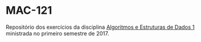 # MAC-121  
Repositório dos exercícios da disciplina [Algoritmos e Estruturas de Dados 1](https://uspdigital.usp.br/jupiterweb/obterDisciplina?sgldis=MAC0121&verdis=2) ministrada no primeiro semestre de 2017.
